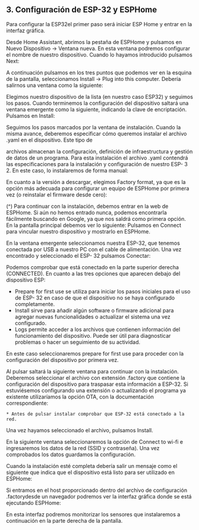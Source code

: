 ## 3. Configuración de ESP-32 y ESPHome

Para configurar la ESP32el primer paso será iniciar ESP Home y entrar en la interfaz gráfica.

Desde Home Assistant, abrimos la pestaña de ESPHome y pulsamos en Nuevo Dispositivo
→ Ventana nueva. En esta ventana podremos configurar el nombre de nuestro dispositivo.
Cuando lo hayamos introducido pulsamos Next:

A continuación pulsamos en los tres puntos que podemos ver en la esquina de la pantalla,
seleccionamos Install → Plug into this computer. Debería salirnos una ventana como la
siguiente:

Elegimos nuestro dispositivo de la lista (en nuestro caso ESP32) y seguimos los pasos.
Cuando terminemos la configuración del dispositivo saltará una ventana emergente como la
siguiente, indicando la clave de encriptación. Pulsamos en Install:


Seguimos los pasos marcados por la ventana de instalación. Cuando la misma avance,
deberemos especificar cómo queremos instalar el archivo .yaml en el dispositivo. Este tipo de

archivos almacenan la configuración, definición de infraestructura y gestión de datos de un
programa. Para esta instalación el archivo .yaml contendrá las especificaciones para la
instalación y configuración de nuestro ESP- 3 2. En este caso, lo instalaremos de forma
manual:


En cuanto a la versión a descargar, elegimos Factory format, ya que es la opción más
adecuada para configurar un equipo de ESPHome por primera vez (o reinstalar el firmware
desde cero):

(^)
Para continuar con la instalación, debemos entrar en la web de ESPHome. Si aún no hemos
entrado nunca, podemos encontrarla fácilmente buscando en Google, ya que nos saldrá como
primera opción. En la pantalla principal debemos ver lo siguiente:
Pulsamos en Connect para vincular nuestro dispositivo y mostrarlo en ESPHome.


En la ventana emergente seleccionamos nuestra ESP-32, que tenemos conectada por USB
a nuestro PC con el cable de alimentación. Una vez encontrado y seleccionado el ESP- 32
pulsamos Conectar:

Podemos comprobar que está conectado en la parte superior derecha (CONNECTED).
En cuanto a las tres opciones que aparecen debajo del dispositivo ESP:

- Prepare for first use se utiliza para iniciar los pasos iniciales para el uso de ESP- 32 en
    caso de que el dispositivo no se haya configurado completamente.
- Install sirve para añadir algún software o firmware adicional para agregar nuevas
    funcionalidades o actualizar el sistema una vez configurado.
- Logs permite acceder a los archivos que contienen información del funcionamiento del
    dispositivo. Puede ser útil para diagnosticar problemas o hacer un seguimiento de su
    actividad.

En este caso seleccionaremos prepare for first use para proceder con la configuración del
dispositivo por primera vez.


Al pulsar saltará la siguiente ventana para continuar con la instalación. Deberemos
seleccionar el archivo con extensión .factory que contiene la configuración del dispositivo para
traspasar esta información a ESP-32. Si estuviésemos configurando una extensión o
actualizando el programa ya existente utilizaríamos la opción OTA, con la documentación
correspondiente:

```
* Antes de pulsar instalar comprobar que ESP-32 está conectado a la red.
```
Una vez hayamos seleccionado el archivo, pulsamos Install.


En la siguiente ventana seleccionaremos la opción de Connect to wi-fi e ingresaremos los
datos de la red (SSID y contraseña). Una vez comprobados los datos guardamos la
configuración.

Cuando la instalación esté completa debería salir un mensaje como el siguiente que indica
que el dispositivo está listo para ser utilizado en ESPHome:

Si entramos en el host proporcionado dentro del archivo de configuración .factorydesde un
navegador podremos ver la interfaz gráfica donde se está ejecutando ESPHome:

En esta interfaz podremos monitorizar los sensores que instalaremos a continuación en la
parte derecha de la pantalla.